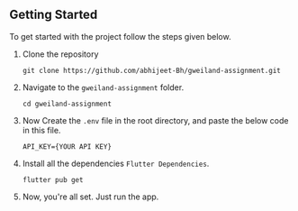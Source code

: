 ## Getting Started
To get started with the project follow the steps given below.

1. Clone the repository

    ```shell
    git clone https://github.com/abhijeet-Bh/gweiland-assignment.git
    ```
2. Navigate to the `gweiland-assignment` folder.

    ```shell
    cd gweiland-assignment
    ```

3. Now Create the `.env` file in the root directory, and paste the below code in this file.

    ```dotenv
    API_KEY={YOUR API KEY}
   ```
4. Install all the dependencies `Flutter Dependencies`.

    ```shell
    flutter pub get
    ```

5. Now, you're all set. Just run the app.